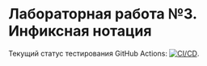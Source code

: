 # Лабораторная работа №3. Инфиксная нотация

Текущий статус тестирования GitHub Actions: [![CI/CD](../../actions/workflows/classroom.yml/badge.svg?branch=main&event=workflow_dispatch)](../../actions/workflows/classroom.yml).
